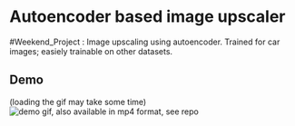 # Autoencoder based image upscaler
#Weekend_Project : Image upscaling using autoencoder. Trained for car images; easiely trainable on other datasets.

## Demo  
(loading the gif may take some time)   
![demo gif, also available in mp4 format, see repo](demo.gif)
